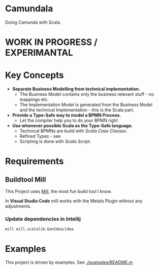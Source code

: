 # Camundala

Doing Camunda with Scala.

# WORK IN PROGRESS / EXPERIMANTAL

# Key Concepts

* **Separate Business Modelling from technical implementation.**
  * The Business Model contains only the business relevant stuff - no mappings etc.
  * The Implementation Model is generated from the Business Model and the technical Implementation - this is the Scala part.
* **Provide a Type-Safe way to model a BPMN Process.**
  * Let the compiler help you to do your BPMN right.
* **Use whenever possible Scala as the Type-Safe language.**
  * Technical BPMNs are build with _Scala Case Classes_.
  * Refined Types - see
  * Scripting is done with _Scala Script_.

# Requirements

## Buildtool Mill
This Project uses [Mill](https://github.com/lihaoyi/mill), the most fun build tool I know.

In **Visual Studio Code** mill works with the Metals Plugin without any adjustments.

### Update dependencies in Intellij

    mill mill.scalalib.GenIdea/idea
    
# Examples
This project is driven by examples. 
See [./examples/README.m](./examples/README.md)